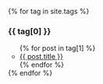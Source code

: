 <ul id="blog-side-menu">
    {% for tag in site.tags %}
  <h3>{{ tag[0] }}</h3>
    <ul>
        {% for post in tag[1] %}
        <li><a href="{{ post.url }}">{{ post.title }}</a></li>
        {% endfor %}
    </ul>
{% endfor %}  
</ul>
